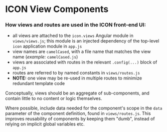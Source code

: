 # ICON View Components


### How views and routes are used in the ICON front-end UI:

- all views are attached to the ```icon.views``` Angular module in ```views/views.js```; this module is an injected dependency of the top-level ```icon``` application module in ```app.js```
- view names are ```camelCased```, with a file name that matches the view name (*example:* `camelCased.js`)
- views are associated with routes in the relevant ```.config(...)``` block of ```app.js```
- routes are referred to by named constants in ```views/routes.js```
- **NOTE:** one view may be re-used in multiple routes to minimize redundant template code


Conceptually, views should be an aggregate of sub-components, and contain little to no content or logic themselves.


Where possible, include data needed for the component's scope in the ```data``` parameter of the component definition, found in ```views/routes.js```. This improves reusability of components by keeping them "dumb", instead of relying on implicit global variables etc.
